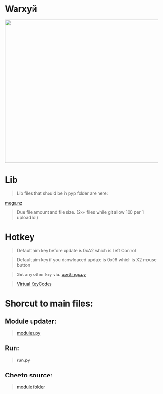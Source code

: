 


# Warхуй
 <p align="left">
  <img width="1200" height="471" src="https://i.imgur.com/tELnpMR.jpg">
</p>


# Lib
> Lib files that should be in pyp folder are here:

[mega.nz](https://mega.nz/file/zyJWCT7R#qFAG12bi7s7GgLlG9gVcVPQqo4IR6rTdmj43-f_b0rU)

> Due file amount and file size. (2k+ files while git allow 100 per 1 upload lol)

# Hotkey

> Default aim key before update is 0xA2	which is Left Control

> Default aim key if you donwloaded update is 0x06 which is X2 mouse button

> Set any other key via: [usettings.py](https://github.com/KayleMine/wor-tortle/blob/main/pyp/module/usettings.py)

> [Virtual KeyCodes](https://learn.microsoft.com/en-us/windows/win32/inputdev/virtual-key-codes)

# Shorcut to main files:
## Module updater:
> [modules.py](https://github.com/KayleMine/wor-tortle/blob/main/pyp/modules.py)

## Run:
> [run.py](https://github.com/KayleMine/wor-tortle/blob/main/pyp/run.py)

## Cheeto source:
> [module folder](https://github.com/KayleMine/wor-tortle/tree/main/pyp/module)
